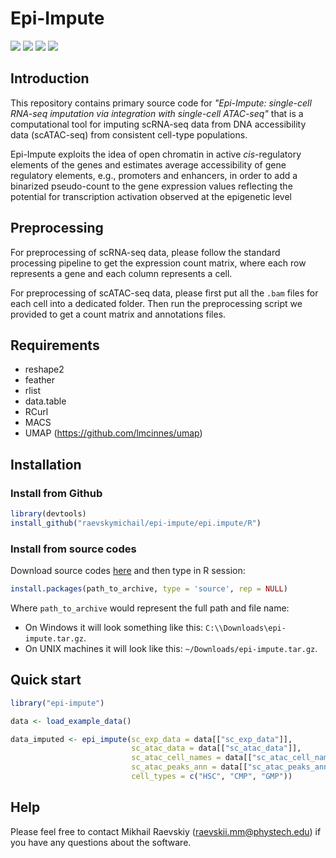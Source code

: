 # Epi-Impute

[![](https://img.shields.io/github/languages/code-size/raevskymichail/epi-impute)](https://img.shields.io/github/languages/code-size/raevskymichail/epi-impute)
[![](https://img.shields.io/github/languages/top/raevskymichail/epi-impute)](https://img.shields.io/github/languages/top/raevskymichail/epi-impute)
[![](https://img.shields.io/github/issues/raevskymichail/epi-impute)](https://img.shields.io/github/issues/raevskymichail/epi-impute)
[![](https://img.shields.io/github/license/raevskymichail/epi-impute)](https://img.shields.io/github/license/raevskymichail/epi-impute)

## Introduction

This repository contains primary source code for *"Epi-Impute: single-cell RNA-seq imputation via integration with single-cell ATAC-seq"* that is a computational tool for imputing scRNA-seq data from DNA accessibility data (scATAC-seq) from consistent cell-type populations.

Epi-Impute exploits the idea of open chromatin in active *cis*-regulatory elements of the genes and estimates average accessibility of gene regulatory elements, e.g., promoters and enhancers, in order to add a binarized pseudo-count to the gene expression values reflecting the potential for transcription activation observed at the epigenetic level

## Preprocessing

For preprocessing of scRNA-seq data, please follow the standard processing pipeline to get the expression count matrix, where each row represents a gene and each column represents a cell.

For preprocessing of scATAC-seq data, please first put all the `.bam` files for each cell into a dedicated folder. Then run the preprocessing script we provided to get a count matrix and annotations files.

## Requirements

* reshape2
* feather
* rlist
* data.table
* RCurl
* MACS
* UMAP (https://github.com/lmcinnes/umap)

## Installation

### Install from Github
```r
library(devtools)
install_github("raevskymichail/epi-impute/epi.impute/R")
```

### Install from source codes

Download source codes [here](https://github.com/raevskymichail/epi-impute/blob/master/epi-impute.tar.gz?raw=true) and then type in R session:

```r
install.packages(path_to_archive, type = 'source', rep = NULL)
```

Where `path_to_archive` would represent the full path and file name:
- On Windows it will look something like this: `C:\\Downloads\epi-impute.tar.gz`.
- On UNIX machines it will look like this: `~/Downloads/epi-impute.tar.gz`.

## Quick start

```r
library("epi-impute")

data <- load_example_data()

data_imputed <- epi_impute(sc_exp_data = data[["sc_exp_data"]],
                           sc_atac_data = data[["sc_atac_data"]],
                           sc_atac_cell_names = data[["sc_atac_cell_names"]],
                           sc_atac_peaks_ann = data[["sc_atac_peaks_ann"]],
                           cell_types = c("HSC", "CMP", "GMP"))
```

## Help

Please feel free to contact Mikhail Raevskiy (raevskii.mm@phystech.edu) if you have any questions about the software.
